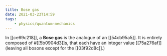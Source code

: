 ```yaml
---
title: Bose gas
date: 2021-03-23T14:59
tags:
    - physics/quantum-mechanics
---
```


In [[ce69c218]], a **Bose gas** is the analogue of an [[54cb95a5]]. It is entirely composed of #[[5b0904d3]]s, that each have an integer value [[75a276af]] (leaving all bosons except for the [[03f92d8c]].)

[^1]: 

